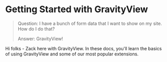 # Getting Started with GravityView

> Question: I have a bunch of form data that I want to show on my site. How do I do that?
> 
> Answer: GravityView!

Hi folks - Zack here with GravityView. In these docs, you'll learn the basics of using GravityView and some of our most popular extensions.